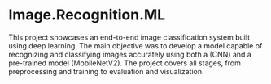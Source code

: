 # Image.Recognition.ML
This project showcases an end-to-end image classification system built using deep learning. The main objective was to develop a model capable of recognizing and classifying images accurately using both a (CNN) and a pre-trained model (MobileNetV2). The project covers all stages,  from preprocessing and training to evaluation and visualization.
